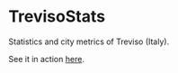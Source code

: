 # TrevisoStats

Statistics and city metrics of Treviso (Italy).

See it in action [here](http://trevisostats.herokuapp.com).